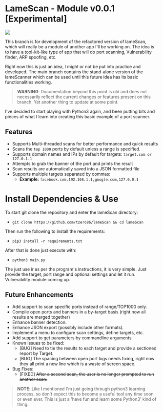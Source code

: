 # LameScan - Module v0.0.1 [Experimental]

![](https://i.imgur.com/KpissWB.png)

This branch is for development of the refactored version of lameScan, which will really be a module of 
another app I'll be working on. The idea is to have a tool-kit-like type of app that will do port scanning,
Vulnerability finder, ARP spoofing, etc.

Right now this is just an idea, I might or not be put into practice and developed. The main branch contains the 
stand-alone version of the lameScanner which can be used until this future idea has its basic functionalities working.

> **WARNING**: Documentation beyond this point is old and does not necessarily reflect the current changes or features 
> present on this branch. 
> Yet another thing to update at some point.

I've decided to start playing with Python3 again, and been putting bits and pieces 
of what I learn into creating this basic example of a port scanner.

## Features

- Supports Multi-threaded scans for better performance and quick results
- Scans the `top 1000` ports by default unless a range is specified.
- Supports domain names and IPs by default for targets: `target.com or 127.0.1.1`
- Attempts to grab the banner of the port and prints the result
- Scan results are automatically saved into a JSON formatted file  
- Supports multiple targets separated by commas: 
    - **Example:** `facebook.com,192.168.1.1,google.com,127.0.0.1`
  
# Install Dependencies & Use

To start git clone the repository and enter the lameScan directory:
- `git clone https://github.com/tzero86/lameScan && cd lameScan`

Then run the following to install the requirements:
- `pip3 install -r requirements.txt`

After that is done just execute with:
- `python3 main.py`

The just use ir as per the program's instructions, it is very simple. Just provide the target, port range and optional
settings and let it run. Vulnerability module coming up.

  
## Future Enhancements

- Add support to scan specific ports instead of range/TOP1000 only.
- Compile open ports and banners in a by-target basis (right now all results are merged together)  
- Enhance banner detection.
- Enhance JSON export (possibly include other formats).
- Implement a menu to configure scan settings, define targets, etc.
- Add support to get parameters by commandline arguments  
- Known Issues to be fixed:
  - [BUG] Need to tie the results to each target and provide a sectioned report by Target.
  - [BUG] The spacing between open port logs needs fixing, right now they all print a new line which is a waste 
    of screen space.
- Bug Fixes:
  - [FIXED] ~~After a second scan, the user is no longer prompted to run another scan.~~



> **NOTE**: Like I mentioned I'm just going through python3 learning process, so don't expect this to become
a useful tool any time soon or even ever. This is just a 'have fun and learn some Python3' kind of thing. 


